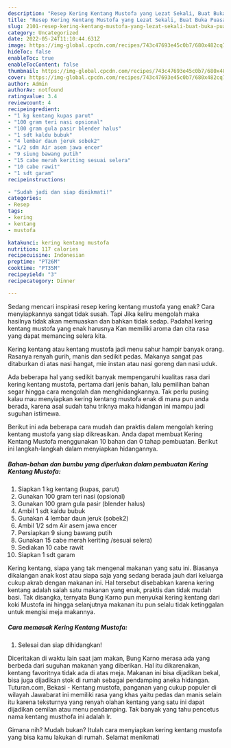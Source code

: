 ```yaml
---
description: "Resep Kering Kentang Mustofa yang Lezat Sekali, Buat Buka Puasa Enak Banget"
title: "Resep Kering Kentang Mustofa yang Lezat Sekali, Buat Buka Puasa Enak Banget"
slug: 2101-resep-kering-kentang-mustofa-yang-lezat-sekali-buat-buka-puasa-enak-banget
category: Uncategorized
date: 2022-05-24T11:10:44.631Z
image: https://img-global.cpcdn.com/recipes/743c47693e45c0b7/680x482cq70/kering-kentang-mustofa-foto-resep-utama.jpg
hideToc: false
enableToc: true
enableTocContent: false
thumbnail: https://img-global.cpcdn.com/recipes/743c47693e45c0b7/680x482cq70/kering-kentang-mustofa-foto-resep-utama.jpg
cover: https://img-global.cpcdn.com/recipes/743c47693e45c0b7/680x482cq70/kering-kentang-mustofa-foto-resep-utama.jpg
author: Admin
authorAv: notfound
ratingvalue: 3.4
reviewcount: 4
recipeingredient:
- "1 kg kentang kupas parut"
- "100 gram teri nasi opsional"
- "100 gram gula pasir blender halus"
- "1 sdt kaldu bubuk"
- "4 lembar daun jeruk sobek2"
- "1/2 sdm Air asem jawa encer"
- "9 siung bawang putih"
- "15 cabe merah keriting sesuai selera"
- "10 cabe rawit"
- "1 sdt garam"
recipeinstructions:

- "Sudah jadi dan siap dinikmati!"
categories:
- Resep
tags:
- kering
- kentang
- mustofa

katakunci: kering kentang mustofa 
nutrition: 117 calories
recipecuisine: Indonesian
preptime: "PT26M"
cooktime: "PT35M"
recipeyield: "3"
recipecategory: Dinner

---
```



Sedang mencari inspirasi resep kering kentang mustofa yang enak? Cara menyiapkannya sangat tidak susah. Tapi Jika keliru mengolah maka hasilnya tidak akan memuaskan dan bahkan tidak sedap. Padahal kering kentang mustofa yang enak harusnya Kan memiliki aroma dan cita rasa yang dapat memancing selera kita.


Kering kentang atau kentang mustofa jadi menu sahur hampir banyak orang. Rasanya renyah gurih, manis dan sedikit pedas. Makanya sangat pas ditaburkan di atas nasi hangat, mie instan atau nasi goreng dan nasi uduk.

Ada beberapa hal yang sedikit banyak mempengaruhi kualitas rasa dari kering kentang mustofa, pertama dari jenis bahan, lalu pemilihan bahan segar hingga cara mengolah dan menghidangkannya. Tak perlu pusing kalau mau menyiapkan kering kentang mustofa enak di mana pun anda berada, karena asal sudah tahu triknya maka hidangan ini mampu jadi suguhan istimewa.


Berikut ini ada beberapa cara mudah dan praktis dalam mengolah kering kentang mustofa yang siap dikreasikan. Anda dapat membuat Kering Kentang Mustofa menggunakan 10 bahan dan 0 tahap pembuatan. Berikut ini langkah-langkah dalam menyiapkan hidangannya.

<!--inarticleads1-->

##### Bahan-bahan dan bumbu yang diperlukan dalam pembuatan Kering Kentang Mustofa:

1. Siapkan 1 kg kentang (kupas, parut)
1. Gunakan 100 gram teri nasi (opsional)
1. Gunakan 100 gram gula pasir (blender halus)
1. Ambil 1 sdt kaldu bubuk
1. Gunakan 4 lembar daun jeruk (sobek2)
1. Ambil 1/2 sdm Air asem jawa encer
1. Persiapkan 9 siung bawang putih
1. Gunakan 15 cabe merah keriting /sesuai selera)
1. Sediakan 10 cabe rawit
1. Siapkan 1 sdt garam


Kering kentang, siapa yang tak mengenal makanan yang satu ini. Biasanya dikalangan anak kost atau siapa saja yang sedang berada jauh dari keluarga cukup akrab dengan makanan ini. Hal tersebut disebabkan karena kering kentang adalah salah satu makanan yang enak, praktis dan tidak mudah basi. Tak disangka, ternyata Bung Karno pun menyukai kering kentang dari koki Mustofa ini hingga selanjutnya makanan itu pun selalu tidak ketinggalan untuk mengisi meja makannya. 

<!--inarticleads2-->

##### Cara memasak Kering Kentang Mustofa:


1. Selesai dan siap dihidangkan!

Diceritakan di waktu lain saat jam makan, Bung Karno merasa ada yang berbeda dari suguhan makanan yang diberikan. Hal itu dikarenakan, kentang favoritnya tidak ada di atas meja. Makanan ini bisa dijadikan bekal, bisa juga dijadikan stok di rumah sebagai pendamping aneka hidangan. Tuturan.com, Bekasi - Kentang mustofa, panganan yang cukup populer di wilayah Jawabarat ini memiliki rasa yang khas yaitu pedas dan manis selain itu karena teksturnya yang renyah olahan kentang yang satu ini dapat dijadikan cemilan atau menu pendamping. Tak banyak yang tahu pencetus nama kentang musthofa ini adalah Ir. 

Gimana nih? Mudah bukan? Itulah cara menyiapkan kering kentang mustofa yang bisa kamu lakukan di rumah. Selamat menikmati
